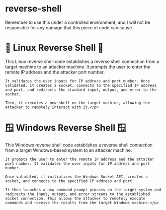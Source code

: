 # reverse-shell

<!DOCTYPE html>
<html>
<body>
  <p>Remember to use this under a controlled environment, and I will not be responsible for any damage that this piece of code can cause.<p/>
  <h1>🐧 Linux Reverse Shell 🐧</h1>
  
  <p>This Linux reverse shell code establishes a reverse shell connection from a target machine to an attacker machine. It prompts the user to enter the remote IP address and the attacker port number. 
    
    It validates the user inputs for IP address and port number. Once validated, it creates a socket, connects to the specified IP address and port, and redirects the standard input, output, and error to the socket. 
    
    Then, it executes a new shell on the target machine, allowing the attacker to remotely interact with it.</p>
  
   <h1>🪟 Windows Reverse Shell 🪟</h1>
  
  <p>This Windows reverse shell code establishes a reverse shell connection from a target Windows-based system to an attacker machine. 
    
    It prompts the user to enter the remote IP address and the attacker port number. It validates the user inputs for IP address and port number. 
    
    Once validated, it initializes the Windows Socket API, creates a socket, and connects to the specified IP address and port. 
    
    It then launches a new command prompt process on the target system and redirects the input, output, and error streams to the established socket connection. This allows the attacker to remotely execute commands and receive the results from the target Windows machine.</p>
  
</body>
</html>

